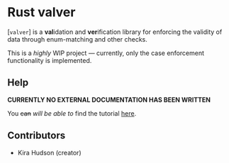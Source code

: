 # Rust valver

[`valver`] is a **val**idation and **ver**ification library for enforcing the validity of data through enum-matching and other checks.

This is a *highly* WIP project — currently, only the case enforcement functionality is implemented.

## Help

**CURRENTLY NO EXTERNAL DOCUMENTATION HAS BEEN WRITTEN**

You ~~can~~ *will be able to* find the tutorial [here](./docs/tutorial.md).

## Contributors

- Kira Hudson (creator)
